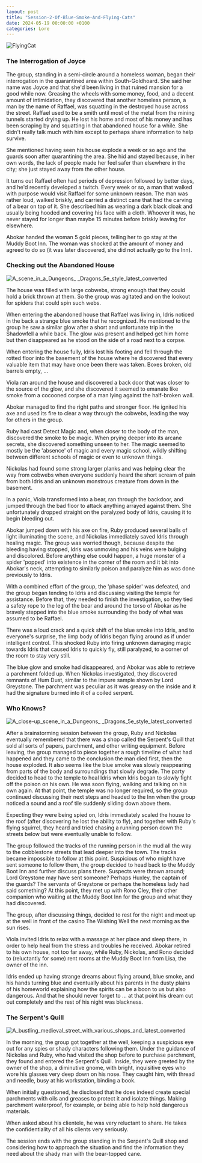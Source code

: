 ```yaml
---
layout: post
title: "Session-2-Of-Blue-Smoke-And-Flying-Cats"
date: 2024-05-19 00:00:00 +0100
categories: Lore
---
```



![FlyingCat](https://github.com/JanStaelens/JanStaelens.github.io/assets/40687012/cd6493bb-f96f-455c-b0d7-d803faa5cc15)


### The Interrogation of Joyce

The group, standing in a semi-circle around a homeless woman, began their interrogation in the quarantined area within South-Goldhoard. She said her name was Joyce and that she'd been living in that ruined mansion for a good while now. Greasing the wheels with some money, food, and a decent amount of intimidation, they discovered that another homeless person, a man by the name of Raffael, was squatting in the destroyed house across the street. Raffael used to be a smith until most of the metal from the mining tunnels started drying up. He lost his home and most of his money and has been scraping by and squatting in that abandoned house for a while. She didn't really talk much with him except to perhaps share information to help survive.

She mentioned having seen his house explode a week or so ago and the guards soon after quarantining the area. She hid and stayed because, in her own words, the lack of people made her feel safer than elsewhere in the city; she just stayed away from the other house.

It turns out Raffael often had periods of depression followed by better days, and he'd recently developed a twitch. Every week or so, a man that walked with purpose would visit Raffael for some unknown reason. The man was rather loud, walked briskly, and carried a distinct cane that had the carving of a bear on top of it. She described him as wearing a dark black cloak and usually being hooded and covering his face with a cloth. Whoever it was, he never stayed for longer than maybe 15 minutes before briskly leaving for elsewhere.

Abokar handed the woman 5 gold pieces, telling her to go stay at the Muddy Boot Inn. The woman was shocked at the amount of money and agreed to do so (it was later discovered, she did not actually go to the Inn).

### Checking out the Abandoned House

![A_scene_in_a_Dungeons_ _Dragons_5e_style_latest_converted](https://github.com/JanStaelens/JanStaelens.github.io/assets/40687012/c0bdbc3f-37ee-4181-86b1-1469fb1b2a6e)

The house was filled with large cobwebs, strong enough that they could hold a brick thrown at them. So the group was agitated and on the lookout for spiders that could spin such webs.

When entering the abandoned house that Raffael was living in, Idris noticed in the back a strange blue smoke that he recognized. He mentioned to the group he saw a similar glow after a short and unfortunate trip in the Shadowfell a while back. The glow was present and helped get him home but then disappeared as he stood on the side of a road next to a corpse.

When entering the house fully, Idris lost his footing and fell through the rotted floor into the basement of the house where he discovered that every valuable item that may have once been there was taken. Boxes broken, old barrels empty, ...

Viola ran around the house and discovered a back door that was closer to the source of the glow, and she discovered it seemed to emanate like smoke from a cocooned corpse of a man lying against the half-broken wall.

Abokar managed to find the right paths and stronger floor. He ignited his axe and used its fire to clear a way through the cobwebs, leading the way for others in the group.

Ruby had cast Detect Magic and, when closer to the body of the man, discovered the smoke to be magic. When prying deeper into its arcane secrets, she discovered something unseen to her. The magic seemed to mostly be the 'absence' of magic and every magic school, wildly shifting between different schools of magic or even to unknown things.

Nickolas had found some strong larger planks and was helping clear the way from cobwebs when everyone suddenly heard the short scream of pain from both Idris and an unknown monstrous creature from down in the basement.

In a panic, Viola transformed into a bear, ran through the backdoor, and jumped through the bad floor to attack anything arrayed against them. She unfortunately dropped straight on the paralyzed body of Idris, causing it to begin bleeding out.

Abokar jumped down with his axe on fire, Ruby produced several balls of light illuminating the scene, and Nickolas immediately saved Idris through healing magic. The group was worried though, because despite the bleeding having stopped, Idris was unmoving and his veins were bulging and discolored. Before anything else could happen, a huge monster of a spider 'popped' into existence in the corner of the room and it bit into Abokar's neck, attempting to similarly poison and paralyze him as was done previously to Idris.

With a combined effort of the group, the 'phase spider' was defeated, and the group began tending to Idris and discussing visiting the temple for assistance.
Before that, they needed to finish the investigation, so they tied a safety rope to the leg of the bear and around the torso of Abokar as he bravely stepped into the blue smoke surrounding the body of what was assumed to be Raffael.

There was a loud crack and a quick shift of the blue smoke into Idris, and to everyone's surprise, the limp body of Idris began flying around as if under intelligent control. This shocked Ruby into firing unknown damaging magic towards Idris that caused Idris to quickly fly, still paralyzed, to a corner of the room to stay very still.

The blue glow and smoke had disappeared, and Abokar was able to retrieve a parchment folded up. When Nickolas investigated, they discovered remnants of Hum Dust, similar to the impure sample shown by Lord Greystone. The parchment was peculiar as it was greasy on the inside and it had the signature burned into it of a coiled serpent.

### Who Knows?

![A_close-up_scene_in_a_Dungeons_ _Dragons_5e_style_latest_converted](https://github.com/JanStaelens/JanStaelens.github.io/assets/40687012/e04f1afe-932d-4d41-931b-45e0ae01ac74)

After a brainstorming session between the group, Ruby and Nickolas eventually remembered that there was a shop called the Serpent's Quill that sold all sorts of papers, parchment, and other writing equipment. Before leaving, the group managed to piece together a rough timeline of what had happened and they came to the conclusion the man died first, then the house exploded. It also seems like the blue smoke was slowly reappearing from parts of the body and surroundings that slowly degrade. The party decided to head to the temple to heal Idris when Idris began to slowly fight off the poison on his own. He was soon flying, walking and talking on his own again. At that point, the temple was no longer required, so the group continued discussing their next steps and headed to the Inn when the group noticed a sound and a roof tile suddenly sliding down above them.

Expecting they were being spied on, Idris immediately scaled the house to the roof (after discovering he lost the ability to fly), and together with Ruby's flying squirrel, they heard and tried chasing a running person down the streets below but were eventually unable to follow.

The group followed the tracks of the running person in the mud all the way to the cobblestone streets that lead deeper into the town. The tracks became impossible to follow at this point. Suspicious of who might have sent someone to follow them, the group decided to head back to the Muddy Boot Inn and further discuss plans there. Suspects were thrown around; Lord Greystone may have sent someone? Perhaps Huxley, the captain of the guards? The servants of Greystone or perhaps the homeless lady had said something? At this point, they met up with Rono Cley, their other companion who waiting at the Muddy Boot Inn for the group and what they had discovered.

The group, after discussing things, decided to rest for the night and meet up at the well in front of the casino The Wishing Well the next morning as the sun rises.

Viola invited Idris to relax with a massage at her place and sleep there, in order to help heal from the stress and troubles he received. Abokar retired to his own house, not too far away, while Ruby, Nickolas, and Rono decided to (reluctantly for some) rent rooms at the Muddy Boot Inn from Lisa, the owner of the inn.

Idris ended up having strange dreams about flying around, blue smoke, and his hands turning blue and eventually about his parents in the dusty plains of his homeworld explaining how the spirits can be a boon to us but also dangerous. And that he should never forget to ... at that point his dream cut out completely and the rest of his night was blackness.

### The Serpent's Quill

![A_bustling_medieval_street_with_various_shops_and_latest_converted](https://github.com/JanStaelens/JanStaelens.github.io/assets/40687012/93d4ca3d-0597-416f-9c7f-1c241f0ef7bb)

In the morning, the group got together at the well, keeping a suspicious eye out for any spies or shady characters following them. Under the guidance of Nickolas and Ruby, who had visited the shop before to purchase parchment, they found and entered the Serpent's Quill. Inside, they were greeted by the owner of the shop, a diminutive gnome, with bright, inquisitive eyes who wore his glasses very deep down on his nose. They caught him, with thread and needle, busy at his workstation, binding a book.

When initially questioned, he disclosed that he does indeed create special parchments with oils and greases to protect it and isolate things. Making parchment waterproof, for example, or being able to help hold dangerous materials.

When asked about his clientele, he was very reluctant to share. He takes the confidentiality of all his clients very seriously.

The session ends with the group standing in the Serpent's Quill shop and considering how to approach the situation and find the information they need about the shady man with the bear-topped cane.
